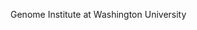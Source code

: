 [//]: # (Created by ./bin/manage_files.pl from ./species/Dictyocaulus_viviparus/PRJNA72587/Dictyocaulus_viviparus_PRJNA72587.summary.html on Thu Jun 11 13:43:53 2020)
Genome Institute at Washington University

